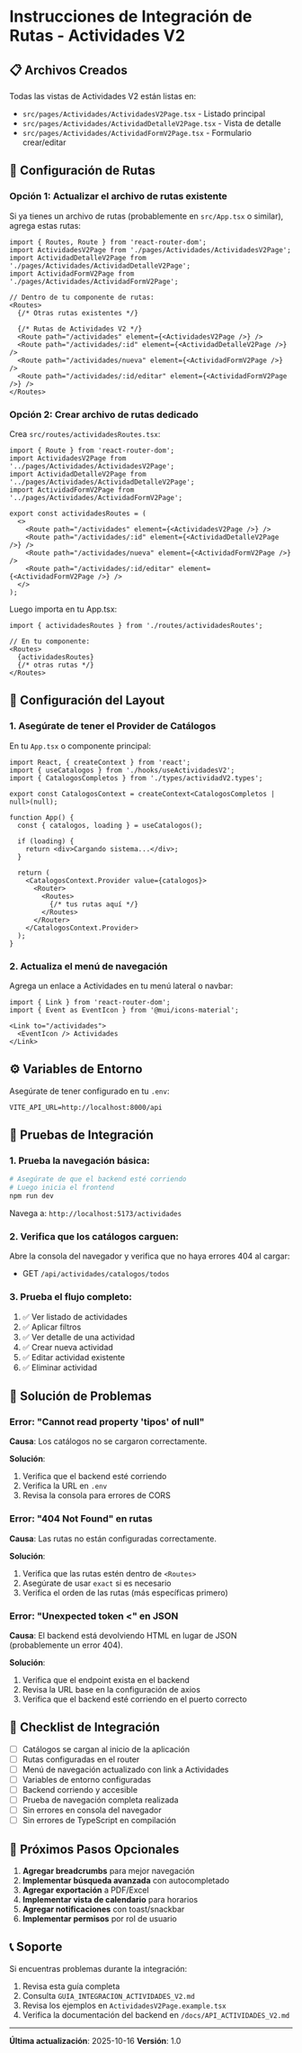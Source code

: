 # Instrucciones de Integración de Rutas - Actividades V2

## 📋 Archivos Creados

Todas las vistas de Actividades V2 están listas en:
- `src/pages/Actividades/ActividadesV2Page.tsx` - Listado principal
- `src/pages/Actividades/ActividadDetalleV2Page.tsx` - Vista de detalle
- `src/pages/Actividades/ActividadFormV2Page.tsx` - Formulario crear/editar

## 🔗 Configuración de Rutas

### Opción 1: Actualizar el archivo de rutas existente

Si ya tienes un archivo de rutas (probablemente en `src/App.tsx` o similar), agrega estas rutas:

```tsx
import { Routes, Route } from 'react-router-dom';
import ActividadesV2Page from './pages/Actividades/ActividadesV2Page';
import ActividadDetalleV2Page from './pages/Actividades/ActividadDetalleV2Page';
import ActividadFormV2Page from './pages/Actividades/ActividadFormV2Page';

// Dentro de tu componente de rutas:
<Routes>
  {/* Otras rutas existentes */}

  {/* Rutas de Actividades V2 */}
  <Route path="/actividades" element={<ActividadesV2Page />} />
  <Route path="/actividades/:id" element={<ActividadDetalleV2Page />} />
  <Route path="/actividades/nueva" element={<ActividadFormV2Page />} />
  <Route path="/actividades/:id/editar" element={<ActividadFormV2Page />} />
</Routes>
```

### Opción 2: Crear archivo de rutas dedicado

Crea `src/routes/actividadesRoutes.tsx`:

```tsx
import { Route } from 'react-router-dom';
import ActividadesV2Page from '../pages/Actividades/ActividadesV2Page';
import ActividadDetalleV2Page from '../pages/Actividades/ActividadDetalleV2Page';
import ActividadFormV2Page from '../pages/Actividades/ActividadFormV2Page';

export const actividadesRoutes = (
  <>
    <Route path="/actividades" element={<ActividadesV2Page />} />
    <Route path="/actividades/:id" element={<ActividadDetalleV2Page />} />
    <Route path="/actividades/nueva" element={<ActividadFormV2Page />} />
    <Route path="/actividades/:id/editar" element={<ActividadFormV2Page />} />
  </>
);
```

Luego importa en tu App.tsx:

```tsx
import { actividadesRoutes } from './routes/actividadesRoutes';

// En tu componente:
<Routes>
  {actividadesRoutes}
  {/* otras rutas */}
</Routes>
```

## 🎨 Configuración del Layout

### 1. Asegúrate de tener el Provider de Catálogos

En tu `App.tsx` o componente principal:

```tsx
import React, { createContext } from 'react';
import { useCatalogos } from './hooks/useActividadesV2';
import { CatalogosCompletos } from './types/actividadV2.types';

export const CatalogosContext = createContext<CatalogosCompletos | null>(null);

function App() {
  const { catalogos, loading } = useCatalogos();

  if (loading) {
    return <div>Cargando sistema...</div>;
  }

  return (
    <CatalogosContext.Provider value={catalogos}>
      <Router>
        <Routes>
          {/* tus rutas aquí */}
        </Routes>
      </Router>
    </CatalogosContext.Provider>
  );
}
```

### 2. Actualiza el menú de navegación

Agrega un enlace a Actividades en tu menú lateral o navbar:

```tsx
import { Link } from 'react-router-dom';
import { Event as EventIcon } from '@mui/icons-material';

<Link to="/actividades">
  <EventIcon /> Actividades
</Link>
```

## ⚙️ Variables de Entorno

Asegúrate de tener configurado en tu `.env`:

```env
VITE_API_URL=http://localhost:8000/api
```

## 🧪 Pruebas de Integración

### 1. Prueba la navegación básica:

```bash
# Asegúrate de que el backend esté corriendo
# Luego inicia el frontend
npm run dev
```

Navega a: `http://localhost:5173/actividades`

### 2. Verifica que los catálogos carguen:

Abre la consola del navegador y verifica que no haya errores 404 al cargar:
- GET `/api/actividades/catalogos/todos`

### 3. Prueba el flujo completo:

1. ✅ Ver listado de actividades
2. ✅ Aplicar filtros
3. ✅ Ver detalle de una actividad
4. ✅ Crear nueva actividad
5. ✅ Editar actividad existente
6. ✅ Eliminar actividad

## 🐛 Solución de Problemas

### Error: "Cannot read property 'tipos' of null"

**Causa**: Los catálogos no se cargaron correctamente.

**Solución**:
1. Verifica que el backend esté corriendo
2. Verifica la URL en `.env`
3. Revisa la consola para errores de CORS

### Error: "404 Not Found" en rutas

**Causa**: Las rutas no están configuradas correctamente.

**Solución**:
1. Verifica que las rutas estén dentro de `<Routes>`
2. Asegúrate de usar `exact` si es necesario
3. Verifica el orden de las rutas (más específicas primero)

### Error: "Unexpected token <" en JSON

**Causa**: El backend está devolviendo HTML en lugar de JSON (probablemente un error 404).

**Solución**:
1. Verifica que el endpoint exista en el backend
2. Revisa la URL base en la configuración de axios
3. Verifica que el backend esté corriendo en el puerto correcto

## 📝 Checklist de Integración

- [ ] Catálogos se cargan al inicio de la aplicación
- [ ] Rutas configuradas en el router
- [ ] Menú de navegación actualizado con link a Actividades
- [ ] Variables de entorno configuradas
- [ ] Backend corriendo y accesible
- [ ] Prueba de navegación completa realizada
- [ ] Sin errores en consola del navegador
- [ ] Sin errores de TypeScript en compilación

## 🎯 Próximos Pasos Opcionales

1. **Agregar breadcrumbs** para mejor navegación
2. **Implementar búsqueda avanzada** con autocompletado
3. **Agregar exportación** a PDF/Excel
4. **Implementar vista de calendario** para horarios
5. **Agregar notificaciones** con toast/snackbar
6. **Implementar permisos** por rol de usuario

## 📞 Soporte

Si encuentras problemas durante la integración:

1. Revisa esta guía completa
2. Consulta `GUIA_INTEGRACION_ACTIVIDADES_V2.md`
3. Revisa los ejemplos en `ActividadesV2Page.example.tsx`
4. Verifica la documentación del backend en `/docs/API_ACTIVIDADES_V2.md`

---

**Última actualización**: 2025-10-16
**Versión**: 1.0
